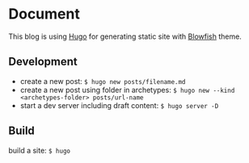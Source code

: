 # Document

This blog is using [Hugo](https://gohugo.io/documentation/) for generating static site with [Blowfish](https://blowfish.page/docs/) theme.

## Development

- create a new post: `$ hugo new posts/filename.md`
- create a new post using folder in archetypes: `$ hugo new --kind <archetypes-folder> posts/url-name`
- start a dev server including draft content: `$ hugo server -D`

## Build

build a site: `$ hugo`
